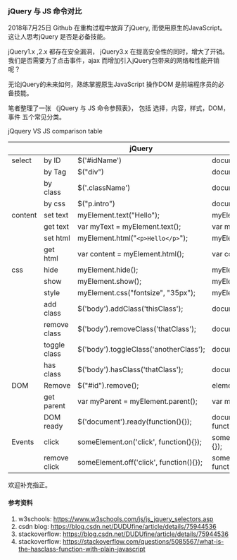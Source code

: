 ### jQuery 与 JS 命令对比

2018年7月25日 Github 在重构过程中放弃了jQuery, 而使用原生的JavaScript。 这让人思考jQuery 是否是必备技能。 

jQuery1.x ,2.x 都存在安全漏洞， jQuery3.x 在提高安全性的同时，增大了开销。我们是否需要为了点击事件，ajax 而增加引入jQuery包带来的网络和性能开销呢？

无论jQuery的未来如何，熟练掌握原生JavaScript 操作DOM 是前端程序员的必备技能。 

笔者整理了一张 《jQuery 与 JS 命令参照表》， 包括 选择，内容，样式，DOM，事件 五个常见分类。

jQquery VS JS comparison table

|         	|              	| jQuery                                  	| JS                                                                   	|
|---------	|--------------	|-----------------------------------------	|----------------------------------------------------------------------	|
| select  	| by ID        	| $('#idName')                            	| document.getElementById('idName')                                    	|
|         	| by Tag       	| $("div")                                	| document.getElementsByTagName("div")                                 	|
|         	| by class     	| $('.className')                         	| document.getElementsByClassName(".className");                       	|
|         	| by css       	| $("p.intro")                            	| document.querySelectorAll("p.intro")                                 	|
| content 	| set text     	| myElement.text("Hello");                	| myElement.textContent = "Hello";                                     	|
|         	| get text     	| var myText = myElement.text();          	| var myText = myElement.textContent || myElement.innerText;           	|
|         	| set html     	| myElement.html("```<p>Hello</p>```");         	| myElement.innerHTML = "```<p>Hello</p>```";                                	|
|         	| get html     	| var content = myElement.html();         	| var content = myElement.innerHTML;                                   	|
| css     	| hide         	| myElement.hide();                       	| myElement.style.display = "none";                                    	|
|         	| show         	| myElement.show();                       	| myElement.style.display = "";                                        	|
|         	| style        	| myElement.css("fontsize", "35px");      	| myElement.style.fontSize = "35px";                                   	|
|         	| add class    	| $('body').addClass('thisClass');        	| document.body.classList.add('thisClass');                            	|
|         	| remove class 	| $('body').removeClass('thatClass');     	| document.body.classList.remove('thatClass');                         	|
|         	| toggle class 	| $('body').toggleClass('anotherClass');  	| document.body.classList.toggle('anotherClass');                      	|
|         	| has class    	| $('body').hasClass('thatClass');        	| document.body.classList.contains('thatClass')                        	|
| DOM     	| Remove       	| $("#id").remove();                      	| element.parentNode.removeChild(element);                             	|
|         	| get parent   	| var myParent = myElement.parent();      	| var myParent = myElement.parentNode;                                 	|
|         	| DOM ready    	| $('document').ready(function(){});      	| document.addEventListener('DOMContentLoaded', function(){ }, false); 	|
| Events  	| click        	| someElement.on('click', function(){});  	| someElement.addEventListener('click', function() {});                	|
|         	| remove click 	| someElement.off('click', function(){}); 	| someElement.removeEventListener('click', function() {});             	|


欢迎补充指正。

#### 参考资料
1. w3schools: https://www.w3schools.com/js/js_jquery_selectors.asp 
2. csdn blog: https://blog.csdn.net/DUDUfine/article/details/75944536 
3. stackoverflow: https://blog.csdn.net/DUDUfine/article/details/75944536 
4. stackoverflow: https://stackoverflow.com/questions/5085567/what-is-the-hasclass-function-with-plain-javascript 
